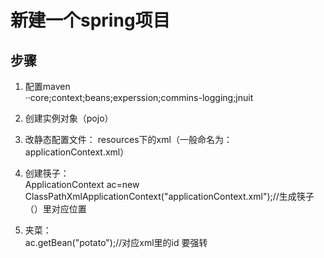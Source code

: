 # 新建一个spring项目
## 步骤
1. 配置maven  
··core;context;beans;experssion;commins-logging;jnuit

2. 创建实例对象（pojo）
3. 改静态配置文件： resources下的xml（一般命名为：applicationContext.xml）
4. 创建筷子：<br>
   ApplicationContext ac=new ClassPathXmlApplicationContext("applicationContext.xml");//生成筷子（）里对应位置
5. 夹菜：<br>
   ac.getBean("potato");//对应xml里的id   要强转